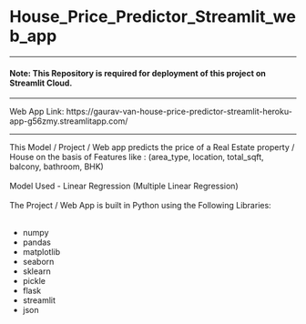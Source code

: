 # House_Price_Predictor_Streamlit_web_app
<hr>
<h4>Note: This Repository is required for deployment of this project on Streamlit Cloud.</h4>
<hr>
Web App Link: https://gaurav-van-house-price-predictor-streamlit-heroku-app-g56zmy.streamlitapp.com/
<hr>
This Model / Project / Web app predicts the price of a Real Estate property / House on the basis of Features like : (area_type, location, 
total_sqft, balcony, bathroom, BHK) 
</br></br>
Model Used - Linear Regression (Multiple Linear Regression)
</br></br>
The Project / Web App is built in Python using the Following Libraries:
</br></br>

 * numpy
 * pandas
 * matplotlib
 * seaborn
 * sklearn
 * pickle
 * flask
 * streamlit
 * json
